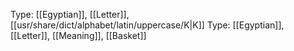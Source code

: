 Type: [[Egyptian]], [[Letter]], [[usr/share/dict/alphabet/latin/uppercase/K|K]]
Type: [[Egyptian]], [[Letter]], [[Meaning]], [[Basket]]